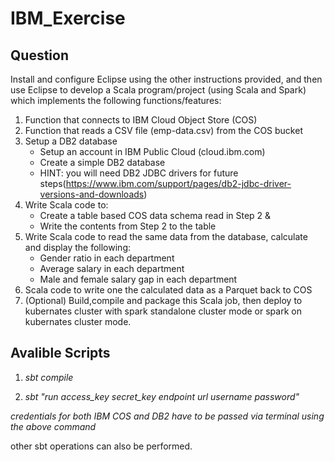 # IBM_Exercise

## Question
Install and configure Eclipse using the other instructions provided, and then use Eclipse to develop a Scala program/project (using Scala and Spark) which implements the following functions/features:
1. Function that connects to IBM Cloud Object Store (COS) 
2. Function that reads a CSV file (emp-data.csv) from the COS bucket
3. Setup a DB2 database
   * Setup an account in IBM Public Cloud (cloud.ibm.com)
   * Create a simple DB2 database
   * HINT: you will need DB2 JDBC drivers for future steps(https://www.ibm.com/support/pages/db2-jdbc-driver-versions-and-downloads)
4. Write Scala code to:
   * Create a table based COS data schema read in Step 2 &
   * Write the contents from Step 2 to the table 
5. Write Scala code to read the same data from the database, calculate and display the following:
   * Gender ratio in each department
   * Average salary in each department
   * Male and female salary gap in each department
6. Scala code to write one the calculated data as a Parquet back to COS
7. (Optional) Build,compile and package this Scala job, then deploy to kubernates cluster with spark standalone cluster mode or spark on kubernates cluster mode.


## Avalible Scripts
1. *sbt compile*

2. *sbt "run access_key secret_key endpoint url username password"*

_credentials for both IBM COS and DB2 have to be passed via terminal using the above command_

other sbt operations can also be performed.
